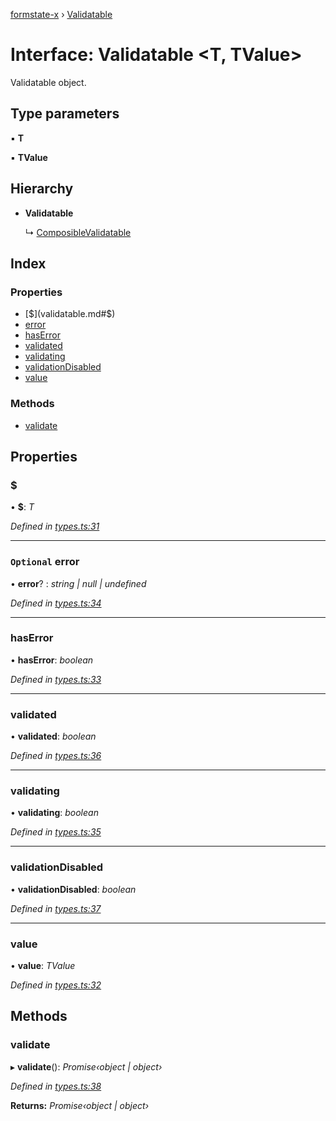 [formstate-x](../README.md) › [Validatable](validatable.md)

# Interface: Validatable <**T, TValue**>

Validatable object.

## Type parameters

▪ **T**

▪ **TValue**

## Hierarchy

* **Validatable**

  ↳ [ComposibleValidatable](composiblevalidatable.md)

## Index

### Properties

* [$](validatable.md#$)
* [error](validatable.md#optional-error)
* [hasError](validatable.md#haserror)
* [validated](validatable.md#validated)
* [validating](validatable.md#validating)
* [validationDisabled](validatable.md#validationdisabled)
* [value](validatable.md#value)

### Methods

* [validate](validatable.md#validate)

## Properties

###  $

• **$**: *T*

*Defined in [types.ts:31](https://github.com/qiniu/formstate-x/blob/ad577cd/src/types.ts#L31)*

___

### `Optional` error

• **error**? : *string | null | undefined*

*Defined in [types.ts:34](https://github.com/qiniu/formstate-x/blob/ad577cd/src/types.ts#L34)*

___

###  hasError

• **hasError**: *boolean*

*Defined in [types.ts:33](https://github.com/qiniu/formstate-x/blob/ad577cd/src/types.ts#L33)*

___

###  validated

• **validated**: *boolean*

*Defined in [types.ts:36](https://github.com/qiniu/formstate-x/blob/ad577cd/src/types.ts#L36)*

___

###  validating

• **validating**: *boolean*

*Defined in [types.ts:35](https://github.com/qiniu/formstate-x/blob/ad577cd/src/types.ts#L35)*

___

###  validationDisabled

• **validationDisabled**: *boolean*

*Defined in [types.ts:37](https://github.com/qiniu/formstate-x/blob/ad577cd/src/types.ts#L37)*

___

###  value

• **value**: *TValue*

*Defined in [types.ts:32](https://github.com/qiniu/formstate-x/blob/ad577cd/src/types.ts#L32)*

## Methods

###  validate

▸ **validate**(): *Promise‹object | object›*

*Defined in [types.ts:38](https://github.com/qiniu/formstate-x/blob/ad577cd/src/types.ts#L38)*

**Returns:** *Promise‹object | object›*
